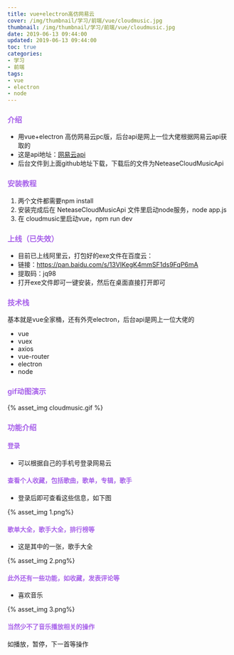 ```yaml
---
title: vue+electron高仿网易云
cover: /img/thumbnail/学习/前端/vue/cloudmusic.jpg
thumbnail: /img/thumbnail/学习/前端/vue/cloudmusic.jpg
date: 2019-06-13 09:44:00
updated: 2019-06-13 09:44:00
toc: true
categories: 
- 学习
- 前端
tags: 
- vue
- electron
- node
---
```

### <font color=#a862ea>介绍</font>

 - 用vue+electron 高仿网易云pc版，后台api是网上一位大佬根据网易云api获取的
 - 这是api地址：[网易云api](https://binaryify.github.io/NeteaseCloudMusicApi/#/)
 - 后台文件到上面github地址下载，下载后的文件为NeteaseCloudMusicApi

<!--more-->

### <font color=#a862ea>安装教程</font>

1. 两个文件都需要npm install
2. 安装完成后在 NeteaseCloudMusicApi 文件里启动node服务，node app.js
3. 在 cloudmusic里启动vue，npm run dev

### <font color=#a862ea>上线（已失效）</font>

 - 目前已上线阿里云，打包好的exe文件在百度云：
 - 链接：https://pan.baidu.com/s/13VIKegK4mmSF1ds9FqP6mA
 - 提取码：jq98 
 - 打开exe文件即可一键安装，然后在桌面直接打开即可

### <font color=#a862ea>技术栈</font>

基本就是vue全家桶，还有外壳electron，后台api是网上一位大佬的
 - vue
 - vuex
 - axios
 - vue-router
 - electron
 - node

### <font color=#a862ea>gif动图演示</font>

{% asset_img cloudmusic.gif %}

### <font color=#a862ea>功能介绍</font>

#### <font color=#a862ea>登录</font>

 - 可以根据自己的手机号登录网易云

#### <font color=#a862ea>查看个人收藏，包括歌曲，歌单，专辑，歌手</font>

 - 登录后即可查看这些信息，如下图

{% asset_img 1.png%}

#### <font color=#a862ea>歌单大全，歌手大全，排行榜等</font>

- 这是其中的一张，歌手大全

{% asset_img 2.png%}

#### <font color=#a862ea>此外还有一些功能，如收藏，发表评论等</font>

- 喜欢音乐

{% asset_img 3.png%}

#### <font color=#a862ea>当然少不了音乐播放相关的操作</font>

如播放，暂停，下一首等操作
